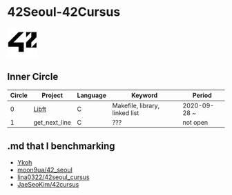 # 42Seoul-42Cursus
<img src="./42_logo_black.svg" width=70p>

## Inner Circle

| Circle | Project                                                      | Language | Keyword                        | Period       |
| ------ | ------------------------------------------------------------ | -------- | ------------------------------ | ------------ |
| 0      | [Libft](https://github.com/papawolf90/42Seoul-42Cursus/tree/master/00_Libft) | C        | Makefile, library, linked list | 2020-09-28 ~ |
| 1      | get_next_line                                                | C        | ???                            | not open     |


## .md that I benchmarking
- [Ykoh](https://github.com/kohyounghwan/libft#Contents)
- [moon9ua/42_seoul](https://github.com/moon9ua/42_seoul)
- [lina0322/42seoul_cursus](https://github.com/lina0322/42seoul_cursus)
- [JaeSeoKim/42cursus](https://github.com/JaeSeoKim/42cursus)

